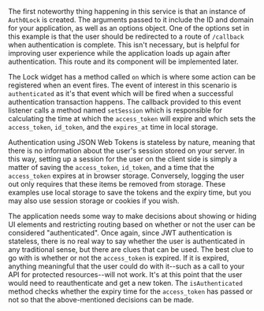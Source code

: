 The first noteworthy thing happening in this service is that an instance of `Auth0Lock` is created. The arguments passed to it include the ID and domain for your application, as well as an options object. One of the options set in this example is that the user should be redirected to a route of `/callback` when authentication is complete. This isn't necessary, but is helpful for improving user experience while the application loads up again after authentication. This route and its component will be implemented later.

The Lock widget has a method called `on` which is where some action can be registered when an event fires. The event of interest in this scenario is `authenticated` as it's that event which will be fired when a successful authentication transaction happens. The callback provided to this event listener calls a method named `setSession` which is responsible for calculating the time at which the `access_token` will expire and which sets the `access_token`, `id_token`, and the `expires_at` time in local storage.

Authentication using JSON Web Tokens is stateless by nature, meaning that there is no information about the user's session stored on your server. In this way, setting up a session for the user on the client side is simply a matter of saving the `access_token`, `id_token`, and a time that the `access_token` expires at in browser storage. Conversely, logging the user out only requires that these items be removed from storage. These examples use local storage to save the tokens and the expiry time, but you may also use session storage or cookies if you wish.

The application needs some way to make decisions about showing or hiding UI elements and restricting routing based on whether or not the user can be considered "authenticated". Once again, since JWT authentication is stateless, there is no real way to say whether the user is authenticated in any traditional sense, but there are clues that can be used. The best clue to go with is whether or not the `access_token` is expired. If it is expired, anything meaningful that the user could do with it--such as a call to your API for protected resources--will not work. It's at this point that the user would need to reauthenticate and get a new token. The `isAuthenticated` method checks whether the expiry time for the `access_token` has passed or not so that the above-mentioned decisions can be made.